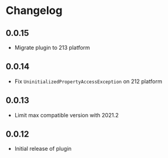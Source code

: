<!-- Keep a Changelog guide -> https://keepachangelog.com -->

# Changelog

## 0.0.15
- Migrate plugin to 213 platform

## 0.0.14
- Fix `UninitializedPropertyAccessException` on 212 platform

## 0.0.13
- Limit max compatible version with 2021.2 

## 0.0.12
- Initial release of plugin

